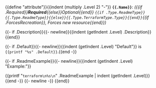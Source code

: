 {{define "attribute"}}{{indent (multiply .Level 2) "-"}} **`{{.Name}}`**: *({{if .Required}}**Required**{{else}}Optional{{end}} `{{if .Type.ReadmeType}}{{.Type.ReadmeType}}{{else}}{{.Type.TerraformType.Type}}{{end}}`{{if .ForcesRecreation}}, Forces new resource{{end}})*

{{- if .Description}}{{- newline}}{{indent (getIndent .Level) .Description}}{{end}}

{{- if .Default}}{{- newline}}{{indent (getIndent .Level) "Default"}} is `{{printf "%s" .Default}}`.{{end -}}

{{- if .ReadmeExample}}{{- newline}}{{indent (getIndent .Level) "Example:"}}

{{printf "```terraform\n%s\n```" .ReadmeExample | indent (getIndent .Level)}}{{end -}}
{{- newline -}}
{{end}}
